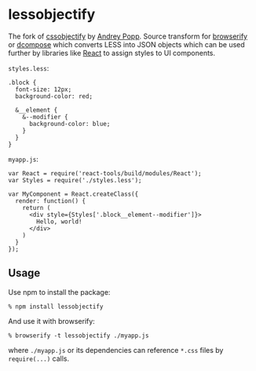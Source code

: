 # lessobjectify

The fork of [cssobjectify][cssobjectify] by [Andrey Popp][andreypopp]. Source transform for [browserify][browserify] or [dcompose][dcompose] which
converts LESS into JSON objects which can be used further by libraries like
[React][React] to assign styles to UI components.

`styles.less`:

    .block {
      font-size: 12px;
      background-color: red;

      &__element {
        &--modifier {
          background-color: blue;
        }
      }
    }

`myapp.js`:

    var React = require('react-tools/build/modules/React');
    var Styles = require('./styles.less');

    var MyComponent = React.createClass({
      render: function() {
        return (
          <div style={Styles['.block__element--modifier']}>
            Hello, world!
          </div>
        )
      }
    });

## Usage

Use npm to install the package:

    % npm install lessobjectify

And use it with browserify:

    % browserify -t lessobjectify ./myapp.js

where `./myapp.js` or its dependencies can reference `*.css` files by
`require(...)` calls.

[browserify]: http://browserify.org
[dcompose]: https://github.com/andreypopp/dcompose
[andreypopp]: https://github.com/andreypopp
[cssobjectify]: https://github.com/andreypopp/cssobjectify
[React]: http://facebook.github.io/react/
